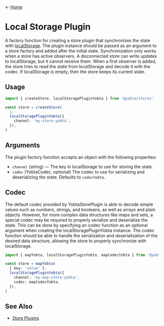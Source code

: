 &larr; [Home](../../../README.md)

# Local Storage Plugin

A factory function for creating a store plugin that synchronizes the state with [localStorage](https://developer.mozilla.org/en-US/docs/Web/API/Window/localStorage). The plugin instance should be passed as an argument to a store factory and added after the initial state. Synchronization only works when a store has active observers. A disconnected store can write updates to localStorage, but it cannot receive them. When a first observer is added, the store tries to read the state from localStorage and decode it with the codec. If localStorage is empty, then the store keeps its current state.

## Usage

```ts
import { createStore, localStoragePluginYobta } from '@yobta/stores'

const store = createStore(
  1,
  localStoragePluginYobta({
    channel: 'my-store-yobta',
  }),
)
```

## Arguments

The plugin factory function accepts an object with the following properties:

- `channel` (string) — The key in localStorage to use for storing the state.
- `codec` (YobtaCodec, optional) The codec to use for serializing and deserializing the state. Defaults to `codecYobta`.

## Codec

The default codec provided by YobtaStorePlugin is able to decode simple values such as numbers, strings, and booleans, as well as arrays and plain objects. However, for more complex data structures like maps and sets, a special codec may be required to properly serialize and deserialize the state. This can be done by specifying an codec function as an optional argument when creating the localStoragePluginYobta instance. The codec function should be able to handle the serialization and deserialization of the desired data structure, allowing the store to properly synchronize with localStorage.

```ts
import { mapYobta, localStoragePluginYobta, mapCodecYobta } from '@yobta/stores'

const store = mapYobta(
  { key: 'value' },
  localStoragePluginYobta({
    channel: 'my-map-store-yobta',
    codec: mapCodecYobta,
  }),
)
```

## See Also

- [Store Plugins](../index.md)
